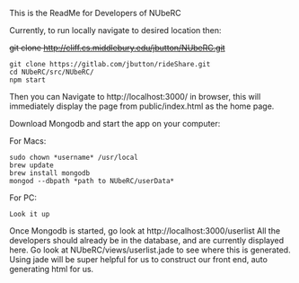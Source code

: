 This is the ReadMe for Developers of NUbeRC


Currently, to run locally navigate to desired location then:

~~git clone http://cliff.cs.middlebury.edu/jbutton/NUbeRC.git~~

    git clone https://gitlab.com/jbutton/rideShare.git
    cd NUbeRC/src/NUbeRC/
    npm start

Then you can Navigate to http://localhost:3000/ in browser, this will immediately display the page from public/index.html as the home page.


Download Mongodb and start the app on your computer:

  For Macs:

    sudo chown *username* /usr/local
    brew update
    brew install mongodb
    mongod --dbpath *path to NUbeRC/userData*

  For PC:

    Look it up


Once Mongodb is started, go look at http://localhost:3000/userlist
All the developers should already be in the database, and are currently displayed here. Go look at NUbeRC/views/userlist.jade to see where this is generated. Using jade will be super helpful for us to construct our front end, auto generating html for us.